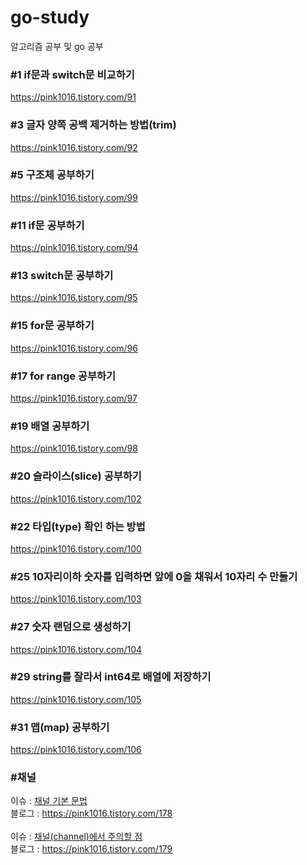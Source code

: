 # go-study
알고리즘 공부 및 go 공부

### #1 if문과 switch문 비교하기
https://pink1016.tistory.com/91

### #3 글자 양쪽 공백 제거하는 방법(trim)
https://pink1016.tistory.com/92

### #5 구조체  공부하기
https://pink1016.tistory.com/99

### #11 if문 공부하기
https://pink1016.tistory.com/94

### #13 switch문 공부하기
https://pink1016.tistory.com/95

### #15 for문 공부하기
https://pink1016.tistory.com/96

### #17 for range 공부하기
https://pink1016.tistory.com/97

### #19 배열 공부하기
https://pink1016.tistory.com/98

### #20 슬라이스(slice) 공부하기
https://pink1016.tistory.com/102

### #22 타입(type) 확인 하는 방법
https://pink1016.tistory.com/100

### #25 10자리이하 숫자를 입력하면 앞에 0을 채워서 10자리 수 만들기
https://pink1016.tistory.com/103

### #27 숫자 랜덤으로 생성하기
https://pink1016.tistory.com/104

### #29 string를 잘라서 int64로 배열에 저장하기
https://pink1016.tistory.com/105

### #31 맵(map) 공부하기
https://pink1016.tistory.com/106

### #채널
이슈 : [채널 기본 문법](https://github.com/YooGenie/go-study/issues/40)  <br>
블로그 : https://pink1016.tistory.com/178 <br>
<br>
이슈 : [채널(channel)에서 주의할 점](https://github.com/YooGenie/go-study/issues/42)  <br>
블로그 : https://pink1016.tistory.com/179 <br>
<br>

